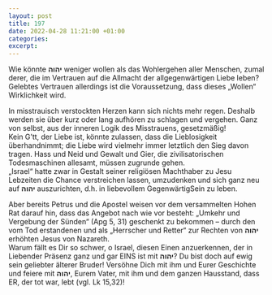 ```yaml
---
layout: post
title: 197
date: 2022-04-28 11:21:00 +01:00
categories: 
excerpt: 
---
```


Wie könnte **יהוה** weniger wollen als das Wohlergehen aller Menschen, zumal derer, die im Vertrauen auf die Allmacht der allgegenwärtigen Liebe leben? Gelebtes Vertrauen allerdings ist die Voraussetzung, dass dieses „Wollen“ Wirklichkeit wird.

In misstrauisch verstockten Herzen kann sich nichts mehr regen. Deshalb werden sie über kurz oder lang aufhören zu schlagen und vergehen. Ganz von selbst, aus der inneren Logik des Misstrauens, gesetzmäßig!\
Kein G’tt, der Liebe ist, könnte zulassen, dass die Lieblosigkeit überhandnimmt; die Liebe wird vielmehr immer letztlich den Sieg davon tragen. Hass und Neid und Gewalt und Gier, die zivilisatorischen Todesmaschinen allesamt, müssen zugrunde gehen.\
„Israel“ hatte zwar in Gestalt seiner religiösen Machthaber zu Jesu Lebzeiten die Chance verstreichen lassen, umzudenken und sich ganz neu auf **יהוה** auszurichten, d.h. in liebevollem GegenwärtigSein zu leben.

Aber bereits Petrus und die Apostel weisen vor dem versammelten Hohen Rat darauf hin, dass das Angebot nach wie vor besteht: „Umkehr und Vergebung der Sünden“ (Apg 5, 31) geschenkt zu bekommen – durch den vom Tod erstandenen und als „Herrscher und Retter“ zur Rechten von **יהוה** erhöhten Jesus von Nazareth.\
Warum fällt es Dir so schwer, o Israel, diesen Einen anzuerkennen, der in Liebender Präsenz ganz und gar EINS ist mit **יהוה**? Du bist doch auf ewig sein geliebter älterer Bruder! Versöhne Dich mit ihm und Eurer Geschichte und feiere mit **יהוה**, Eurem Vater, mit ihm und dem ganzen Hausstand, dass ER, der tot war, lebt (vgl. Lk 15,32)!

